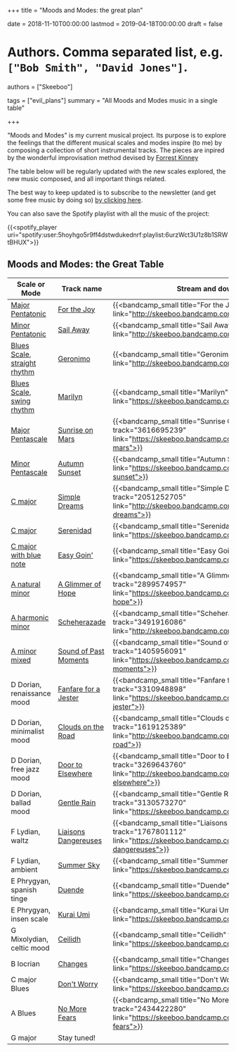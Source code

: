 +++
title = "Moods and Modes: the great plan"

date = 2018-11-10T00:00:00
lastmod = 2019-04-18T00:00:00
draft = false

# Authors. Comma separated list, e.g. `["Bob Smith", "David Jones"]`.
authors = ["Skeeboo"]

tags = ["evil_plans"]
summary = "All Moods and Modes music in a single table"


+++

"Moods and Modes" is my current musical project. Its purpose is to explore the feelings that the different musical scales and modes inspire (to me) by composing a collection of short instrumental tracks. The pieces are inpired  by the wonderful improvisation method devised by [Forrest Kinney](https://forrestkinney.com)

The table below will be regularly updated with the new scales explored, the new music composed, and all important things related.

The best way to keep updated is to subscribe to the newsletter (and get some free music by doing so) [by clicking here](https://mailchi.mp/d761d0e2ad87/glimmer).

You can also save the Spotify playlist with all the music of the project:

{{<spotify_player uri="spotify:user:5hoyhgo5r9ff4dstwdukednrf:playlist:6urzWct3U1z8b1SRWtBHUX">}}


## Moods and Modes: the Great Table

| Scale or Mode | Track name | Stream and download |
| --- | --- | --- | 
| [Major Pentatonic](/post/pentatonics) | [For the Joy](/music/for_the_joy) | {{<bandcamp_small title="For the Joy" track="694435819" link="http://skeeboo.bandcamp.com/track/for-the-joy">}} | 
| [Minor Pentatonic](/post/pentatonics) | [Sail Away](/music/sail_away) | {{<bandcamp_small title="Sail Away" track="1637118396" link="http://skeeboo.bandcamp.com/track/sail-away">}} |
| [Blues Scale, straight rhythm](/post/blues_scale) | [Geronimo](/music/geronimo) | {{<bandcamp_small title="Geronimo" track="2220007958" link="http://skeeboo.bandcamp.com/track/geronimo">}} | 
| [Blues Scale, swing rhythm](/post/blues_scale) | [Marilyn](/music/marilyn) | {{<bandcamp_small title="Marilyn" track="2259420500" link="https://skeeboo.bandcamp.com/track/marilyn">}} |
| [Major Pentascale](/post/pentascales) | [Sunrise on Mars](/music/sunrise_on_mars) | {{<bandcamp_small title="Sunrise On Mars" track="3616695239" link="https://skeeboo.bandcamp.com/track/sunrise-on-mars">}} | 
| [Minor Pentascale](/post/pentascales) | [Autumn Sunset](/music/autumn_sunset) | {{<bandcamp_small title="Autumn Sunset" track="1497396" link="https://skeeboo.bandcamp.com/track/autumn-sunset">}} | 
| [C major](/post/cmajor) | [Simple Dreams](/music/simple_dreams) | {{<bandcamp_small title="Simple Dreams" track="2051252705" link="http://skeeboo.bandcamp.com/track/simple-dreams">}} | 
| [C major](/post/cmajor) | [Serenidad](/music/serenidad) | {{<bandcamp_small title="Serenidad" track="35792932" link="https://skeeboo.bandcamp.com/track/serenidad">}} | 
| [C major with blue note](/post/cmajor) | [Easy Goin'](/music/easy_goin) | {{<bandcamp_small title="Easy Goin'" track="3013165940" link="https://skeeboo.bandcamp.com/track/easy-goin">}} | 
| [A natural minor](/post/minor_mode) | [A Glimmer of Hope](/music/a_glimmer_of_hope) | {{<bandcamp_small title="A Glimmer of Hope" track="2899574957" link="https://skeeboo.bandcamp.com/track/a-glimmer-of-hope">}} |
| [A harmonic minor](/post/minor_mode) | [Scheherazade](/music/scheherazade) | {{<bandcamp_small title="Scheherazade" track="3491916086" link="http://skeeboo.bandcamp.com/track/scheherazade">}} |
| [A minor mixed](/post/minor_mode) | [Sound of Past Moments](/music/sound_of_past_moments) | {{<bandcamp_small title="Sound of Past Moments" track="1405956091" link="https://skeeboo.bandcamp.com/track/sound-of-past-moments">}} |
| D Dorian, renaissance mood | [Fanfare for a Jester](/music/fanfare_for_a_jester) | {{<bandcamp_small title="Fanfare for a Jester" track="3310948898" link="https://skeeboo.bandcamp.com/track/fanfare-for-a-jester">}} |
| D Dorian, minimalist mood | [Clouds on the Road](/music/clouds_on_the_road) | {{<bandcamp_small title="Clouds on the Road" track="1619125389" link="http://skeeboo.bandcamp.com/track/clouds-on-the-road">}} |
| D Dorian, free jazz mood | [Door to Elsewhere](/music/door_to_elsewhere) | {{<bandcamp_small title="Door to Elsewhere" track="3269643760" link="http://skeeboo.bandcamp.com/track/door-to-elsewhere">}} |
| D Dorian, ballad mood | [Gentle Rain](/music/gentle_rain) | {{<bandcamp_small title="Gentle Rain" track="3130573270" link="https://skeeboo.bandcamp.com/track/gentle-rain">}} |
| F Lydian, waltz | [Liaisons Dangereuses](/music/liaisons_dangereuses) |  {{<bandcamp_small title="Liaisons Dangereuses" track="1767801112" link="https://skeeboo.bandcamp.com/track/liaisons-dangereuses">}} |
| F Lydian, ambient | [Summer Sky](/music/summer_sky) | {{<bandcamp_small title="Summer Sky" track="49268507" link="https://skeeboo.bandcamp.com/track/summer-sky">}} |
| E Phrygyan, spanish tinge | [Duende](/music/duende) | {{<bandcamp_small title="Duende" track="894631048" link="https://skeeboo.bandcamp.com/track/duende">}} |
| E Phrygyan, insen scale | [Kurai Umi](/music/kurai_umi) | {{<bandcamp_small title="Kurai Umi" track="4037065723" link="https://skeeboo.bandcamp.com/track/kurai-umi">}} |
| G Mixolydian, celtic mood| [Ceilidh](/music/ceilidh) | {{<bandcamp_small title="Ceilidh" track="1265876713" link="https://skeeboo.bandcamp.com/track/ceilidh">}}|
| B locrian | [Changes](/music/changes) | {{<bandcamp_small title="Changes" track="1551703790" link="https://skeeboo.bandcamp.com/track/changes">}} |
| C major Blues | [Don't Worry](/music/dont_worry) | {{<bandcamp_small title="Don't Worry" track="815735371" link="https://skeeboo.bandcamp.com/track/dont-worry">}} |
| A Blues |[No More Fears](/music/no_more_fears)| {{<bandcamp_small title="No More Fears" track="2434422280" link="https://skeeboo.bandcamp.com/track/no-more-fears">}} |
| G major | Stay tuned! ||